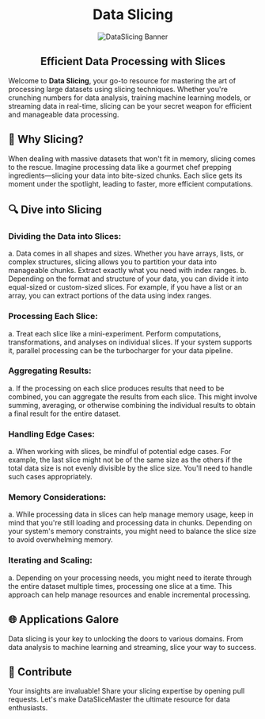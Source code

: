 # <div align="center">Data Slicing</div>

<p align="center">
<img src="https://img.freepik.com/free-photo/gradient-dark-blue-futuristic-digital-grid-background_53876-129728.jpg?w=1380&t=st=1693101104~exp=1693101704~hmac=110d760dfb67331f98342e7e14351ef0cedaa840027560e37a4169482ccda0c4" alt="DataSlicing Banner">
</p>

## <div align="center">Efficient Data Processing with Slices</div>

Welcome to **Data Slicing**, your go-to resource for mastering the art of processing large datasets using slicing techniques. Whether you're crunching numbers for data analysis, training machine learning models, or streaming data in real-time, slicing can be your secret weapon for efficient and manageable data processing.

## 🚀 Why Slicing?

When dealing with massive datasets that won't fit in memory, slicing comes to the rescue. Imagine processing data like a gourmet chef prepping ingredients—slicing your data into bite-sized chunks. Each slice gets its moment under the spotlight, leading to faster, more efficient computations.

## 🔍 Dive into Slicing

### Dividing the Data into Slices:

a. Data comes in all shapes and sizes. Whether you have arrays, lists, or complex structures, slicing allows you to partition your data into manageable chunks. Extract exactly what you need with index ranges.
b. Depending on the format and structure of your data, you can divide it into equal-sized or custom-sized slices. For example, if you have a list or an array, you can extract portions of the data using index ranges.

### Processing Each Slice:

a. Treat each slice like a mini-experiment. Perform computations, transformations, and analyses on individual slices. If your system supports it, parallel processing can be the turbocharger for your data pipeline.

### Aggregating Results:

a. If the processing on each slice produces results that need to be combined, you can aggregate the results from each slice. This might involve summing, averaging, or otherwise combining the individual results to obtain a final result for the entire dataset.

### Handling Edge Cases:

a. When working with slices, be mindful of potential edge cases. For example, the last slice might not be of the same size as the others if the total data size is not evenly divisible by the slice size. You'll need to handle such cases appropriately.

### Memory Considerations:

a. While processing data in slices can help manage memory usage, keep in mind that you're still loading and processing data in chunks. Depending on your system's memory constraints, you might need to balance the slice size to avoid overwhelming memory.

### Iterating and Scaling:

a. Depending on your processing needs, you might need to iterate through the entire dataset multiple times, processing one slice at a time. This approach can help manage resources and enable incremental processing.

## 🌐 Applications Galore

Data slicing is your key to unlocking the doors to various domains. From data analysis to machine learning and streaming, slice your way to success.

## 🤝 Contribute

Your insights are invaluable! Share your slicing expertise by opening pull requests. Let's make DataSliceMaster the ultimate resource for data enthusiasts.
